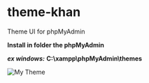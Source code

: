 # theme-khan
Theme UI for phpMyAdmin

**Install in folder the phpMyAdmin**


***ex windows:***  **C:\xampp\phpMyAdmin\themes**

![My Theme](https://i.imgur.com/7ZIl35C.png)
